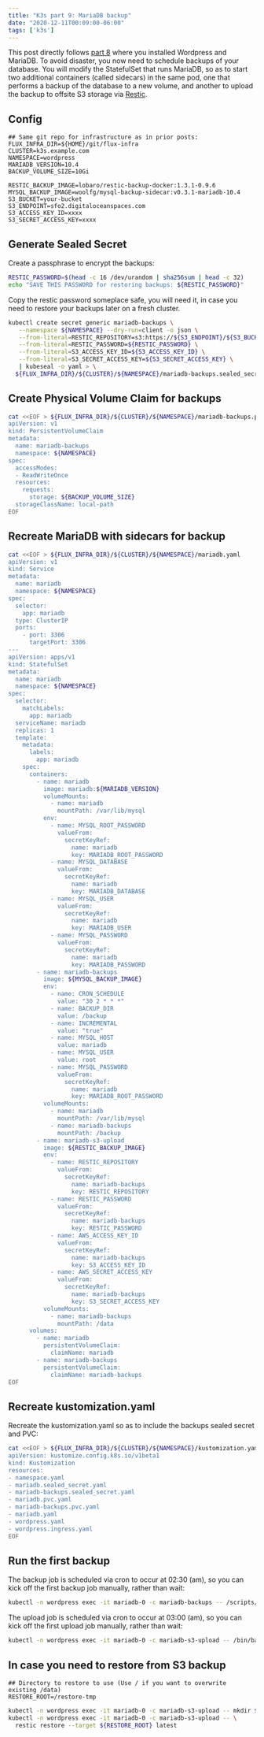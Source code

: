 ```yaml
---
title: "K3s part 9: MariaDB backup"
date: "2020-12-11T00:09:00-06:00"
tags: ['k3s']
---
```


This post directly follows [part 8](/blog/k3s/k3s-08-wordpress) where you
installed Wordpress and MariaDB. To avoid disaster, you now need to schedule
backups of your database. You will modify the StatefulSet that runs MariaDB, so
as to start two additional containers (called sidecars) in the same pod, one
that performs a backup of the database to a new volume, and another to upload
the backup to offsite S3 storage via [Restic](https://restic.net/).

## Config

```env
## Same git repo for infrastructure as in prior posts:
FLUX_INFRA_DIR=${HOME}/git/flux-infra
CLUSTER=k3s.example.com
NAMESPACE=wordpress
MARIADB_VERSION=10.4
BACKUP_VOLUME_SIZE=10Gi
```

```env
RESTIC_BACKUP_IMAGE=lobaro/restic-backup-docker:1.3.1-0.9.6
MYSQL_BACKUP_IMAGE=woolfg/mysql-backup-sidecar:v0.3.1-mariadb-10.4
S3_BUCKET=your-bucket
S3_ENDPOINT=sfo2.digitaloceanspaces.com
S3_ACCESS_KEY_ID=xxxx
S3_SECRET_ACCESS_KEY=xxxx
```

## Generate Sealed Secret

Create a passphrase to encrypt the backups:

```bash
RESTIC_PASSWORD=$(head -c 16 /dev/urandom | sha256sum | head -c 32)
echo "SAVE THIS PASSWORD for restoring backups: ${RESTIC_PASSWORD}"
```

Copy the restic password someplace safe, you will need it, in case you need to
restore your backups later on a fresh cluster.

```bash
kubectl create secret generic mariadb-backups \
   --namespace ${NAMESPACE} --dry-run=client -o json \
   --from-literal=RESTIC_REPOSITORY=s3:https://${S3_ENDPOINT}/${S3_BUCKET} \
   --from-literal=RESTIC_PASSWORD=${RESTIC_PASSWORD} \
   --from-literal=S3_ACCESS_KEY_ID=${S3_ACCESS_KEY_ID} \
   --from-literal=S3_SECRET_ACCESS_KEY=${S3_SECRET_ACCESS_KEY} \
   | kubeseal -o yaml > \
  ${FLUX_INFRA_DIR}/${CLUSTER}/${NAMESPACE}/mariadb-backups.sealed_secret.yaml
```

## Create Physical Volume Claim for backups

```bash
cat <<EOF > ${FLUX_INFRA_DIR}/${CLUSTER}/${NAMESPACE}/mariadb-backups.pvc.yaml
apiVersion: v1
kind: PersistentVolumeClaim
metadata:
  name: mariadb-backups
  namespace: ${NAMESPACE}
spec:
  accessModes:
  - ReadWriteOnce
  resources:
    requests:
      storage: ${BACKUP_VOLUME_SIZE}
  storageClassName: local-path
EOF
```

## Recreate MariaDB with sidecars for backup

```bash
cat <<EOF > ${FLUX_INFRA_DIR}/${CLUSTER}/${NAMESPACE}/mariadb.yaml
apiVersion: v1
kind: Service
metadata:
  name: mariadb
  namespace: ${NAMESPACE}
spec:
  selector:
    app: mariadb
  type: ClusterIP
  ports:
    - port: 3306
      targetPort: 3306
---
apiVersion: apps/v1
kind: StatefulSet
metadata:
  name: mariadb
  namespace: ${NAMESPACE}
spec:
  selector:
    matchLabels:
      app: mariadb
  serviceName: mariadb
  replicas: 1
  template:
    metadata:
      labels:
        app: mariadb
    spec:
      containers:
        - name: mariadb
          image: mariadb:${MARIADB_VERSION}
          volumeMounts:
            - name: mariadb
              mountPath: /var/lib/mysql
          env:
            - name: MYSQL_ROOT_PASSWORD
              valueFrom:
                secretKeyRef:
                  name: mariadb
                  key: MARIADB_ROOT_PASSWORD
            - name: MYSQL_DATABASE
              valueFrom:
                secretKeyRef:
                  name: mariadb
                  key: MARIADB_DATABASE
            - name: MYSQL_USER
              valueFrom:
                secretKeyRef:
                  name: mariadb
                  key: MARIADB_USER
            - name: MYSQL_PASSWORD
              valueFrom:
                secretKeyRef:
                  name: mariadb
                  key: MARIADB_PASSWORD
        - name: mariadb-backups
          image: ${MYSQL_BACKUP_IMAGE}
          env:
            - name: CRON_SCHEDULE
              value: "30 2 * * *"
            - name: BACKUP_DIR
              value: /backup
            - name: INCREMENTAL
              value: "true"
            - name: MYSQL_HOST
              value: mariadb
            - name: MYSQL_USER
              value: root
            - name: MYSQL_PASSWORD
              valueFrom:
                secretKeyRef:
                  name: mariadb
                  key: MARIADB_ROOT_PASSWORD
          volumeMounts:
            - name: mariadb
              mountPath: /var/lib/mysql
            - name: mariadb-backups
              mountPath: /backup
        - name: mariadb-s3-upload
          image: ${RESTIC_BACKUP_IMAGE}
          env:
            - name: RESTIC_REPOSITORY
              valueFrom:
                secretKeyRef:
                  name: mariadb-backups
                  key: RESTIC_REPOSITORY
            - name: RESTIC_PASSWORD
              valueFrom:
                secretKeyRef:
                  name: mariadb-backups
                  key: RESTIC_PASSWORD
            - name: AWS_ACCESS_KEY_ID
              valueFrom:
                secretKeyRef:
                  name: mariadb-backups
                  key: S3_ACCESS_KEY_ID
            - name: AWS_SECRET_ACCESS_KEY
              valueFrom:
                secretKeyRef:
                  name: mariadb-backups
                  key: S3_SECRET_ACCESS_KEY
          volumeMounts:
            - name: mariadb-backups
              mountPath: /data
      volumes:
        - name: mariadb
          persistentVolumeClaim:
            claimName: mariadb
        - name: mariadb-backups
          persistentVolumeClaim:
            claimName: mariadb-backups
EOF
```

## Recreate kustomization.yaml

Recreate the kustomization.yaml so as to include the backups sealed secret and
PVC:

```bash
cat <<EOF > ${FLUX_INFRA_DIR}/${CLUSTER}/${NAMESPACE}/kustomization.yaml
apiVersion: kustomize.config.k8s.io/v1beta1
kind: Kustomization
resources:
- namespace.yaml
- mariadb.sealed_secret.yaml
- mariadb-backups.sealed_secret.yaml
- mariadb.pvc.yaml
- mariadb-backups.pvc.yaml
- mariadb.yaml
- wordpress.yaml
- wordpress.ingress.yaml
EOF
```

## Run the first backup

The backup job is scheduled via cron to occur at 02:30 (am), so you can kick off
the first backup job manually, rather than wait:

```bash
kubectl -n wordpress exec -it mariadb-0 -c mariadb-backups -- /scripts/backup.sh
```

The upload job is scheduled via cron to occur at 03:00 (am), so you can kick off the first upload job manually, rather than wait:

```bash
kubectl -n wordpress exec -it mariadb-0 -c mariadb-s3-upload -- /bin/backup
```

## In case you need to restore from S3 backup

```env
## Directory to restore to use (Use / if you want to overwrite existing /data)
RESTORE_ROOT=/restore-tmp
```

```bash
kubectl -n wordpress exec -it mariadb-0 -c mariadb-s3-upload -- mkdir ${RESTORE_ROOT}
kubectl -n wordpress exec -it mariadb-0 -c mariadb-s3-upload -- \
  restic restore --target ${RESTORE_ROOT} latest
```
